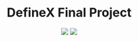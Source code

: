 <h1 align="center">
DefineX Final Project</h1>

<p align="center">
  <img src="https://img.shields.io/badge/-Java-7ccce1?style=flat&logo=java&logoColor=white">
  <img src="https://img.shields.io/badge/Spring_Boot-6DB33F?style=flat&logo=springboot&logoColor=white">
  
</p>
